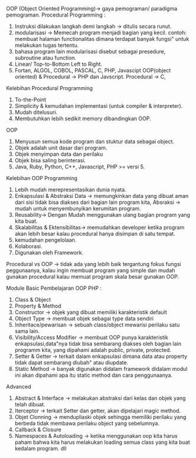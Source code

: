 OOP (Object Oriented Programming)-> gaya pemograman/ paradigma pemograman.
Procedural Programming :
1. Instruksi dilakukan langkah demi langkah -> ditulis secara runut.
2. modularisasi -> Memecah program menjadi bagian yang kecil.
contoh: membuat halaman functionalitas dimana terdapat banyak fungsi" untuk melakukan tugas tertentu. 
3. bahasa program lain modularisasi disebut sebagai presedure, subroutine atau function.
4. Linear/ Top-to-Bottom Left to Right.
5. Fortan, ALGOL, COBOL, PASCAL, C, PHP, Javascipt
OOP(object oriented) & Procedural -> PHP dan Javscript.
Procedural -> C,

Kelebihan Procedural Programming
1. To-the-Point
2. Simplicity & kemudahan implementasi (untuk compiler & interpreter).
3. Mudah ditelusuri.
4. Membutuhkan lebih sedikit memory dibandingkan OOP.

OOP
1. Menyusun semua kode program dan stuktur data sebagai object.
2. Objek adalah unit dasar dari program.
3. Objek menyimpan data dan perilaku
4. Objek bisa saling berinterasi.
5. Java, Ruby, Python, C++, Javascript, PHP >= versi 5.

Kelebihan OOP Programming
1. Lebih mudah merepresentasikan dunia nyata.
2. Enkapsulasi & Abstraksi Data -> memungkinkan data yang dibuat aman dari sisi tidak bisa diakses dari bagian lain program kita, Absraksi -> mudah untuk menyembunyikan kerumitan program.
3. Reusability-> Dengan Mudah menggunakan ulang bagian program yang kita buat.
4. Skalabilitas & Ektensibilitas-> memudahkan developer ketika program akan lebih besar kalau procedural hanya disimpan di satu tempat.
5. kemudahan pengelolaan.
6. Kolaborasi.
7. Digunakan oleh Framework.

Procedural vs OOP -> tidak ada yang lebih baik tergantung fokus fungsi peggunaanya, kalau ingin membuat program yang simple dan mudah gunakan procedural kalau memuat program skala besar gunakan OOP.

Module Basic Pembelajaran OOP PHP :
1. Class & Object
2. Property & Method
3. Constructor -> objek yang dibuat memiliki karakteristik default
4. Object Type -> membuat objek sebagai type data sendiri
5. Inheritace/pewarisan -> sebuah class/object mewarisi perilaku satu sama lain.
5. Visibility/Access Modifier -> membuat OOP punya karakteristik enkapsulasi,data"nya tidak bisa sembarang diakses oleh bagian lain programm kita, yang dipahami adalah public, private, protected.
6. Setter & Getter -> terkait dalam enkapsulasi dimana data atau property tidak dapat sembarang diubah" atau diupdate.
7. Static Method -> banyak digunakan didalam framework didalam modul ini akan dipahami apa itu static method dan cara penggunaanya.

Advanced
1. Abstract & Interface -> melakukan abstraksi dari kelas dan objek yang telah dibuat.
2. Iterceptor -> terkait Setter dan getter, akan dipelajari magic method.
3. Objet Clonning -> mendupliaski objek sehingga memiliki perilaku yang berbeda tidak membawa perilaku object yang sebelumnya.
4. Callback & Closure
5. Namespaces & Autoloading -> ketika menggunakan oop kita harus paham bahwa kita harus melakukan loading semua class yang kita buat kedalam program. dll
